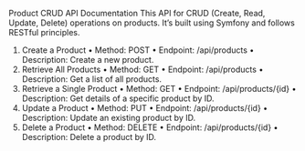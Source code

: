 Product CRUD API Documentation
This API for CRUD (Create, Read, Update, Delete) operations on products. It’s built using Symfony and follows RESTful principles.
1. Create a Product
•	Method: POST
•	Endpoint: /api/products
•	Description: Create a new product.
2. Retrieve All Products
•	Method: GET
•	Endpoint: /api/products
•	Description: Get a list of all products.
3. Retrieve a Single Product
•	Method: GET
•	Endpoint: /api/products/{id}
•	Description: Get details of a specific product by ID.
4. Update a Product
•	Method: PUT
•	Endpoint: /api/products/{id}
•	Description: Update an existing product by ID.
5. Delete a Product
•	Method: DELETE
•	Endpoint: /api/products/{id}
•	Description: Delete a product by ID.
